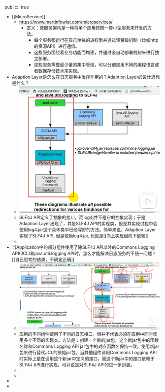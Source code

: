 public:: true

- [[MicroService]]
	- https://www.martinfowler.com/microservices/
		- 定义：微服务架构是一种将单个应用按照一套小型服务来开发的方法。
			- 每个服务都运行在自己单独的进程里并通过轻量级机制（比如http的资源API）进行通信。
			- 这些服务围绕着业务功能而构建，并通过全自动部署机制来进行独立部署。
			- 这些服务需要最少量的集中管理，可以分别是用不同的编程语言或者数据存储技术来实现。
- Adaption Layer是怎么在日志服务中发挥作用的？Adaption Layer的设计思想是什么？
	- ![image.png](../assets/image_1676728831562_0.png)
	- SLF4J API定义了抽象的接口，而log4j并不是它的抽象实现；于是Adaption Layer出现了，其是SLF4J API的实现类，但是其实现过程中会使用log4.jar这个具体类中已经写好的方法。简单来说，Adaption Layer实现了SLF4J API, 但是依赖log4.jar, 也就是[[向上实现但向下依赖]]
	-
- 当Application中的部分组件使用了除SLF4J API以外的Commons Logging API(JCL)和java.util.logging API时，怎么才能解决日志服务的不统一问题？[[自己思考的结果，不确定正确]]
	- ![image.png](../assets/image_1676729586108_0.png)
	- 应用的不同组件使用了不同的日志接口，但并不代表必须在应用中同时使用多个不同的实现类。方法是：创建一个新的jar包，这个新jar包中的函数名称和Commons Logging API jar包中的对应函数名保持一致，使用新jar包来进行替代JCL的原始jar包。当其他组件调用Commons Logging API时实际上是在调用这个新jar中定义的接口，而这个新jar中的接口依赖于SLF4J API进行实现，可以说是对SLF4J API的进一步封装。
	-
	-
-
-
